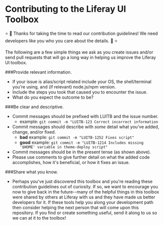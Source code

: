 Contributing to the Liferay UI Toolbox
======================================

:star: :raised_hands: Thanks for taking the time to read our contribution guidelines! We need developers like you who you care about the details. :raised_hands: :star:

The following are a few simple things we ask as you create issues and/or send pull requests that will go a long way in helping us improve the Liferay UI toolbox.

###Provide relevant information.

 - If your issue is alias/script related include your OS, the shell/terminal you're using, and (if relevant) node.js/npm version.
 - Include the steps you took that caused you to encounter the issue.
 - What do you expect the outcome to be?

###Be clear and descriptive.
 - Commit messages should be prefixed with LUITB and the issue number.
 	 - example: `git commit -m "LUITB-123 Correct incorrect information` 
 - Commit messages should describe with *some* detail what you've added, change, and/or fixed. 
	 - **bad** example: `git commit -m "LUITB-1252 Fixes script"`
	 - **good** example: `git commit -m "LUITB-1214 Includes missing '$HOME' variable in theme-deploy script"`
 - Commit messages should be in the present tense (as shown above).
 - Please use comments to give further detail on what the added code accomplishes, how it's beneficial, or how it fixes an issue.

###Share what you know.
- Perhaps you've just discovered this toolbox and you're reading these contribution guidelines out of curiosity. If so, we want to encourage you now to give back in the future--many of the helpful things in this toolbox were shared by others at Liferay with us and they have made us better developers for it. If these tools help you along your development path then consider helping the next person that will come upon this repository. If you find or create something useful, send it along to us so we can at it to the toolbox!
